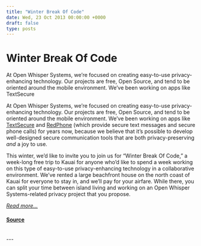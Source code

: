 ```yaml
---
title: "Winter Break Of Code"
date: Wed, 23 Oct 2013 00:00:00 +0000
draft: false
type: posts
---
```

# Winter Break Of Code





 At Open Whisper Systems, we’re focused on creating easy-to-use privacy-enhancing technology. Our projects are free, Open Source, and tend to be oriented around the mobile environment. We’ve been working on apps like TextSecure

At Open Whisper Systems, we’re focused on creating easy-to-use privacy-enhancing technology. Our projects are free, Open Source, and tend to be oriented around the mobile environment. We’ve been working on apps like [TextSecure](https://play.google.com/store/apps/details?id=org.thoughtcrime.securesms) and [RedPhone](https://play.google.com/store/apps/details?id=org.thoughtcrime.redphone) (which provide secure text messages and secure phone calls) for years now, because we believe that it’s possible to develop well-designed secure communication tools that are both privacy-preserving _and_ a joy to use.

This winter, we’d like to invite you to join us for “Winter Break Of Code,” a week-long free trip to Kauai for anyone who’d like to spend a week working on this type of easy-to-use privacy-enhancing technology in a collaborative environment. We’ve rented a large beachfront house on the north coast of Kauai for everyone to stay in, and we’ll pay for your airfare. While there, you can split your time between island living and working on an Open Whisper Systems-related privacy project that you propose.

[_Read more..._](https://signal.org/blog/winter-break-of-code/)

#### [Source](https://signal.org/blog/winter-break-of-code/)

<br/>
---

